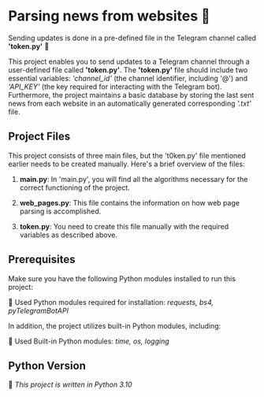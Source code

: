 # Parsing news from websites :newspaper:
Sending updates is done in a pre-defined file in the Telegram channel called **'token.py'** :incoming_envelope:


This project enables you to send updates to a Telegram channel through a user-defined file called **'token.py'**. The **'token.py'** file should include two essential variables: _'channel_id'_ (the channel identifier, including '@') and _'API_KEY'_ (the key required for interacting with the Telegram bot). Furthermore, the project maintains a basic database by storing the last sent news from each website in an automatically generated corresponding _'.txt'_ file.

## Project Files

This project consists of three main files, but the 't0ken.py' file mentioned earlier needs to be created manually. Here's a brief overview of the files:

1. **main.py**: In 'main.py', you will find all the algorithms necessary for the correct functioning of the project.

2. **web_pages.py**: This file contains the information on how web page parsing is accomplished.

3. **token.py**: You need to create this file manually with the required variables as described above.

## Prerequisites

Make sure you have the following Python modules installed to run this project:

:pushpin: Used Python modules required for installation: _requests, bs4, pyTelegramBotAPI_

In addition, the project utilizes built-in Python modules, including:

:pushpin: Used Built-in Python modules: _time, os, logging_

## Python Version

:pushpin: _This project is written in Python 3.10_
